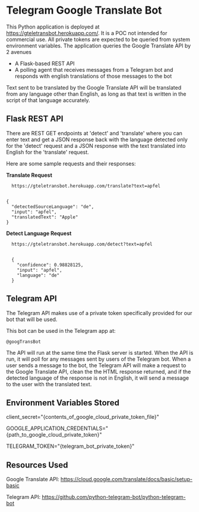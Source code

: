 # Telegram Google Translate Bot

This Python application is deployed at https://gteletransbot.herokuapp.com/. It is a POC not intended for commercial use. All private tokens are expected to be queried from system environment variables. The application queries the Google Translate API by 2 avenues
* A Flask-based REST API
* A polling agent that receives messages from a Telegram bot and responds with english translations of those messages to the bot

Text sent to be translated by the Google Translate API will be translated from any language other than English, as long as that text is written in the script of that language accurately.

## Flask REST API
There are REST GET endpoints at 'detect' and 'translate' where you can enter text and get a JSON response back with the language detected only for the 'detect' request and a JSON response with the text translated into English for the 'translate' request.

Here are some sample requests and their responses:

**Translate Request**

      https://gteletransbot.herokuapp.com/translate?text=apfel


    {
      "detectedSourceLanguage": "de",
      "input": "apfel",
      "translatedText": "Apple"
    }

**Detect Language Request**

      https://gteletransbot.herokuapp.com/detect?text=apfel


      {
        "confidence": 0.98828125,
        "input": "apfel",
        "language": "de"
      }

## Telegram API
The Telegram API makes use of a private token specifically provided for our bot that will be used.

This bot can be used in the Telegram app at:

`@googTransBot`

The API will run at the same time the Flask server is started. When the API is run, it will poll for any messages sent by users of the Telegram bot. When a user sends a message to the bot, the Telegram API will make a request to the Google Translate API, clean the the HTML response returned, and if the detected language of the response is not in English, it will send a message to the user with the translated text.


## Environment Variables Stored

client_secret="{contents_of_google_cloud_private_token_file}"

GOOGLE_APPLICATION_CREDENTIALS="{path_to_google_cloud_private_token}"

TELEGRAM_TOKEN="{telegram_bot_private_token}"


## Resources Used
Google Translate API: https://cloud.google.com/translate/docs/basic/setup-basic

Telegram API: https://github.com/python-telegram-bot/python-telegram-bot
